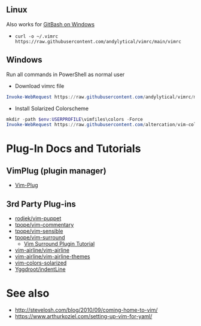 ## Linux
Also works for [GitBash on Windows](https://gitforwindows.org/)
- `curl -o ~/.vimrc https://raw.githubusercontent.com/andylytical/vimrc/main/vimrc`

## Windows
Run all commands in PowerShell as normal user
- Download vimrc file
```powershell
Invoke-WebRequest https://raw.githubusercontent.com/andylytical/vimrc/main/vimrc -outfile $env:USERPROFILE\_vimrc
```
- Install Solarized Colorscheme
```powershell
mkdir -path $env:USERPROFILE\vimfiles\colors -Force
Invoke-WebRequest https://raw.githubusercontent.com/altercation/vim-colors-solarized/master/colors/solarized.vim -outfile $env:USERPROFILE\vimfiles\colors\solarized.vim
```

# Plug-In Docs and Tutorials
## VimPlug (plugin manager)
- [Vim-Plug](https://github.com/junegunn/vim-plug)
## 3rd Party Plug-ins
- [rodjek/vim-puppet](https://github.com/rodjek/vim-puppet.git)
- [tpope/vim-commentary](https://github.com/tpope/vim-commentary.git)
- [tpope/vim-sensible](https://github.com/tpope/vim-sensible.git)
- [tpope/vim-surround](https://github.com/tpope/vim-surround.git)
  - [Vim Surround Plugin Tutorial](http://www.futurile.net/2016/03/19/vim-surround-plugin-tutorial/)
- [vim-airline/vim-airline](https://github.com/vim-airline/vim-airline.git)
- [vim-airline/vim-airline-themes](https://github.com/vim-airline/vim-airline-themes.git)
- [vim-colors-solarized](https://github.com/altercation/vim-colors-solarized)
- [Yggdroot/indentLine](https://github.com/Yggdroot/indentLine)

# See also
- http://stevelosh.com/blog/2010/09/coming-home-to-vim/
- https://www.arthurkoziel.com/setting-up-vim-for-yaml/
